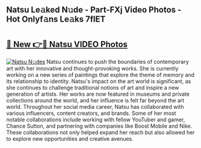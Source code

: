 ## Natsu Le𝚊ked N𝚞de - Part-FXj Video Photos - Hot Onlyf𝚊ns Le𝚊ks 7flET

# <h2><a href="http://ac11207.deff.icu/?id=Natsu">🔗 New 👉🔴 Natsu VIDEO Photos</a></h2>

[![Natsu N𝚞des](https://i.imgur.com/rIISA9y.gif)](http://ac11207.deff.icu/?id=Natsu)
Natsu continues to push the boundaries of contemporary art with her innovative and thought-provoking works. She is currently working on a new series of paintings that explore the theme of memory and its relationship to identity. Natsu's impact on the art world is significant, as she continues to challenge traditional notions of art and inspire a new generation of artists. Her works are now featured in museums and private collections around the world, and her influence is felt far beyond the art world. Throughout her social media career, Natsu has collaborated with various influencers, content creators, and brands. Some of her most notable collaborations include working with fellow YouTuber and gamer, Chance Sutton, and partnering with companies like Boost Mobile and Nike. These collaborations not only helped expand her reach but also allowed her to explore new opportunities and creative avenues.
